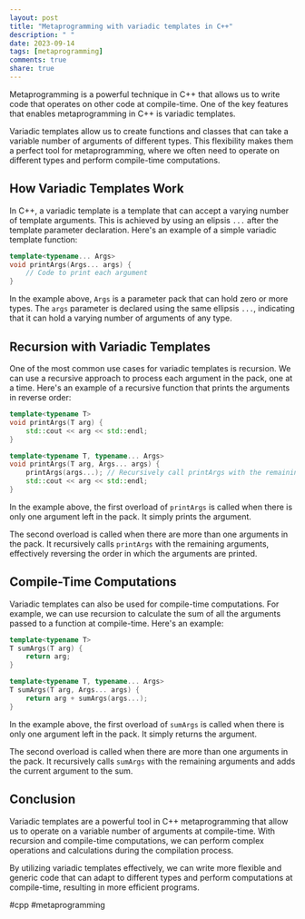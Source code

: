 ```yaml
---
layout: post
title: "Metaprogramming with variadic templates in C++"
description: " "
date: 2023-09-14
tags: [metaprogramming]
comments: true
share: true
---
```


Metaprogramming is a powerful technique in C++ that allows us to write code that operates on other code at compile-time. One of the key features that enables metaprogramming in C++ is variadic templates.

Variadic templates allow us to create functions and classes that can take a variable number of arguments of different types. This flexibility makes them a perfect tool for metaprogramming, where we often need to operate on different types and perform compile-time computations.

## How Variadic Templates Work

In C++, a variadic template is a template that can accept a varying number of template arguments. This is achieved by using an elipsis `...` after the template parameter declaration. Here's an example of a simple variadic template function:

```cpp
template<typename... Args>
void printArgs(Args... args) {
    // Code to print each argument
}
```

In the example above, `Args` is a parameter pack that can hold zero or more types. The `args` parameter is declared using the same ellipsis `...`, indicating that it can hold a varying number of arguments of any type.

## Recursion with Variadic Templates

One of the most common use cases for variadic templates is recursion. We can use a recursive approach to process each argument in the pack, one at a time. Here's an example of a recursive function that prints the arguments in reverse order:

```cpp
template<typename T>
void printArgs(T arg) {
    std::cout << arg << std::endl;
}

template<typename T, typename... Args>
void printArgs(T arg, Args... args) {
    printArgs(args...); // Recursively call printArgs with the remaining arguments
    std::cout << arg << std::endl;
}
```

In the example above, the first overload of `printArgs` is called when there is only one argument left in the pack. It simply prints the argument.

The second overload is called when there are more than one arguments in the pack. It recursively calls `printArgs` with the remaining arguments, effectively reversing the order in which the arguments are printed.

## Compile-Time Computations

Variadic templates can also be used for compile-time computations. For example, we can use recursion to calculate the sum of all the arguments passed to a function at compile-time. Here's an example:

```cpp
template<typename T>
T sumArgs(T arg) {
    return arg;
}

template<typename T, typename... Args>
T sumArgs(T arg, Args... args) {
    return arg + sumArgs(args...);
}
```

In the example above, the first overload of `sumArgs` is called when there is only one argument left in the pack. It simply returns the argument.

The second overload is called when there are more than one arguments in the pack. It recursively calls `sumArgs` with the remaining arguments and adds the current argument to the sum.

## Conclusion

Variadic templates are a powerful tool in C++ metaprogramming that allow us to operate on a variable number of arguments at compile-time. With recursion and compile-time computations, we can perform complex operations and calculations during the compilation process.

By utilizing variadic templates effectively, we can write more flexible and generic code that can adapt to different types and perform computations at compile-time, resulting in more efficient programs.

\#cpp #metaprogramming